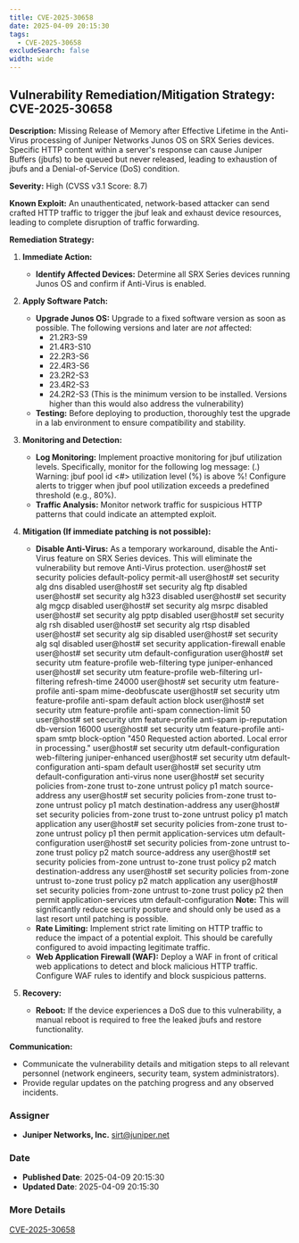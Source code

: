 ```yaml
---
title: CVE-2025-30658
date: 2025-04-09 20:15:30
tags:
  - CVE-2025-30658
excludeSearch: false
width: wide
---
```


## Vulnerability Remediation/Mitigation Strategy: CVE-2025-30658

**Description:** Missing Release of Memory after Effective Lifetime in the Anti-Virus processing of Juniper Networks Junos OS on SRX Series devices.  Specific HTTP content within a server's response can cause Juniper Buffers (jbufs) to be queued but never released, leading to exhaustion of jbufs and a Denial-of-Service (DoS) condition.

**Severity:** High (CVSS v3.1 Score: 8.7)

**Known Exploit:** An unauthenticated, network-based attacker can send crafted HTTP traffic to trigger the jbuf leak and exhaust device resources, leading to complete disruption of traffic forwarding.

**Remediation Strategy:**

1.  **Immediate Action:**
    *   **Identify Affected Devices:** Determine all SRX Series devices running Junos OS and confirm if Anti-Virus is enabled.

2.  **Apply Software Patch:**
    *   **Upgrade Junos OS:** Upgrade to a fixed software version as soon as possible. The following versions and later are *not* affected:
        *   21.2R3-S9
        *   21.4R3-S10
        *   22.2R3-S6
        *   22.4R3-S6
        *   23.2R2-S3
        *   23.4R2-S3
        *   24.2R2-S3 (This is the minimum version to be installed. Versions higher than this would also address the vulnerability)
    *   **Testing:** Before deploying to production, thoroughly test the upgrade in a lab environment to ensure compatibility and stability.

3.  **Monitoring and Detection:**
    *   **Log Monitoring:** Implement proactive monitoring for jbuf utilization levels.  Specifically, monitor for the following log message:
                (<node>.)<fpc> Warning: jbuf pool id <#> utilization level (<current level>%) is above <threshold>%!
                Configure alerts to trigger when jbuf pool utilization exceeds a predefined threshold (e.g., 80%).
    *   **Traffic Analysis:** Monitor network traffic for suspicious HTTP patterns that could indicate an attempted exploit.

4.  **Mitigation (If immediate patching is not possible):**
    *   **Disable Anti-Virus:**  As a temporary workaround, disable the Anti-Virus feature on SRX Series devices.  This will eliminate the vulnerability but remove Anti-Virus protection.
                user@host# set security policies default-policy permit-all
        user@host# set security alg dns disabled
        user@host# set security alg ftp disabled
        user@host# set security alg h323 disabled
        user@host# set security alg mgcp disabled
        user@host# set security alg msrpc disabled
        user@host# set security alg pptp disabled
        user@host# set security alg rsh disabled
        user@host# set security alg rtsp disabled
        user@host# set security alg sip disabled
        user@host# set security alg sql disabled
        user@host# set security application-firewall enable
        user@host# set security utm default-configuration
        user@host# set security utm feature-profile web-filtering type juniper-enhanced
        user@host# set security utm feature-profile web-filtering url-filtering refresh-time 24000
        user@host# set security utm feature-profile anti-spam mime-deobfuscate
        user@host# set security utm feature-profile anti-spam default action block
        user@host# set security utm feature-profile anti-spam connection-limit 50
        user@host# set security utm feature-profile anti-spam ip-reputation db-version 16000
        user@host# set security utm feature-profile anti-spam smtp block-option "450 Requested action aborted. Local error in processing."
        user@host# set security utm default-configuration web-filtering juniper-enhanced
        user@host# set security utm default-configuration anti-spam default
        user@host# set security utm default-configuration anti-virus none
        user@host# set security policies from-zone trust to-zone untrust policy p1 match source-address any
        user@host# set security policies from-zone trust to-zone untrust policy p1 match destination-address any
        user@host# set security policies from-zone trust to-zone untrust policy p1 match application any
        user@host# set security policies from-zone trust to-zone untrust policy p1 then permit application-services utm default-configuration
        user@host# set security policies from-zone untrust to-zone trust policy p2 match source-address any
        user@host# set security policies from-zone untrust to-zone trust policy p2 match destination-address any
        user@host# set security policies from-zone untrust to-zone trust policy p2 match application any
        user@host# set security policies from-zone untrust to-zone trust policy p2 then permit application-services utm default-configuration
                **Note:** This will significantly reduce security posture and should only be used as a last resort until patching is possible.
    *   **Rate Limiting:** Implement strict rate limiting on HTTP traffic to reduce the impact of a potential exploit.  This should be carefully configured to avoid impacting legitimate traffic.
    *   **Web Application Firewall (WAF):** Deploy a WAF in front of critical web applications to detect and block malicious HTTP traffic.  Configure WAF rules to identify and block suspicious patterns.

5.  **Recovery:**
    *   **Reboot:** If the device experiences a DoS due to this vulnerability, a manual reboot is required to free the leaked jbufs and restore functionality.

**Communication:**

*   Communicate the vulnerability details and mitigation steps to all relevant personnel (network engineers, security team, system administrators).
*   Provide regular updates on the patching progress and any observed incidents.

### Assigner
- **Juniper Networks, Inc.** <sirt@juniper.net>

### Date
- **Published Date**: 2025-04-09 20:15:30
- **Updated Date**: 2025-04-09 20:15:30

### More Details
[CVE-2025-30658](https://www.cvedetails.com/cve/CVE-2025-30658)